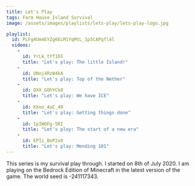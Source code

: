 ```yaml
---
title: Let's Play
tags: Farm House Island Survival
image: /assets/images/playlists/lets-play/lets-play-logo.jpg

playlist:
  id: PLFg4Um4EYZg6ELM1YqMtL_1p5CAPqfl4l
  videos:
    - 
      id: YrLk_tYf1DI
      title: "Let's play: The little Island!"
    -
      id: UNnj4RzW4kA
      title: "Let's play: Top of the Nether"
    -
      id: OXX_GOhYCk0
      title: "Let's play: We have ICE"
    -
      id: KXno_4aC_48
      title: "Let's play: Getting things done"
    -
      id: IpIWOFg-5RI
      title: "Let's play: The start of a new era"
    -
      id: EPIi_BoP2x8
      title: "Let's play: Mending 101"
---
```

This series is my survival play through. I started on 8th of July 2020. I am playing on the Bedrock Edition of Minecraft in the latest version of the game. The world seed is -241117343.

